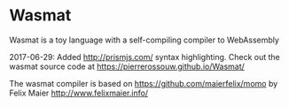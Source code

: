 # Wasmat
Wasmat is a toy language with a self-compiling compiler to WebAssembly

2017-06-29: Added http://prismjs.com/ syntax highlighting. 
Check out the wasmat source code at https://pierrerossouw.github.io/Wasmat/

The wasmat compiler is based on https://github.com/maierfelix/momo by Felix Maier http://www.felixmaier.info/
